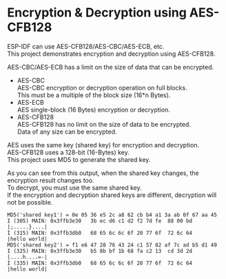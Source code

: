 # Encryption & Decryption using AES-CFB128
ESP-IDF can use AES-CFB128/AES-CBC/AES-ECB, etc.   
This project demonstrates encryption and decryption using AES-CFB128.   

AES-CBC/AES-ECB has a limit on the size of data that can be encrypted.  
- AES-CBC   
	AES-CBC encryption or decryption operation on full blocks.   
	This must be a multiple of the block size (16*n Bytes).   
- AES-ECB   
	AES single-block (16 Bytes) encryption or decryption.   
- AES-CFB128   
	AES-CFB128 has no limit on the size of data to be encrypted.   
	Data of any size can be encrypted.   

AES uses the same key (shared key) for encryption and decryption.   
AES-CFB128 uses a 128-bit (16-Bytes) key.   
This project uses MD5 to generate the shared key.   

As you can see from this output, when the shared key changes, the encryption result changes too.   
To decrypt, you must use the same shared key.   
If the encryption and decryption shared keys are different, decryption will not be possible.   
```
MD5('shared key1') = 0e 05 36 e5 2c a8 62 cb b4 a1 3a ab 0f 67 aa 45
I (305) MAIN: 0x3ffb3e30   3b ec d6 c1 d2 f2 7d fe  88 00 bd                 |;.....}....|
I (315) MAIN: 0x3ffb3db0   68 65 6c 6c 6f 20 77 6f  72 6c 64                 |hello world|
MD5('shared key2') = f1 e6 47 28 76 43 24 c1 57 82 af 7c ad b5 d1 49
I (325) MAIN: 0x3ffb3e30   b5 8b bf 1b 68 fa c2 13  cd 3d 2d                 |....h....=-|
I (335) MAIN: 0x3ffb3db0   68 65 6c 6c 6f 20 77 6f  72 6c 64                 |hello world|
```

